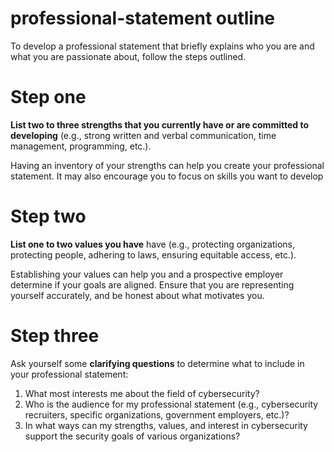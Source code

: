 # professional-statement outline
To develop a professional statement that briefly explains who you are and what you are
passionate about, follow the steps outlined.
# Step one
**List two to three strengths that you currently have or are committed to developing** (e.g.,
strong written and verbal communication, time management, programming, etc.).

Having an inventory of your strengths can help you create your professional statement. It may
also encourage you to focus on skills you want to develop

# Step two
**List one to two values you have** have (e.g., protecting organizations, protecting people, adhering
to laws, ensuring equitable access, etc.).

Establishing your values can help you and a prospective employer determine if your goals are
aligned. Ensure that you are representing yourself accurately, and be honest about what
motivates you.

# Step three
Ask yourself some **clarifying questions** to determine what to include in your professional statement:
1. What most interests me about the field of cybersecurity?
2. Who is the audience for my professional statement (e.g., cybersecurity recruiters,
specific organizations, government employers, etc.)?
3. In what ways can my strengths, values, and interest in cybersecurity support the
security goals of various organizations?
